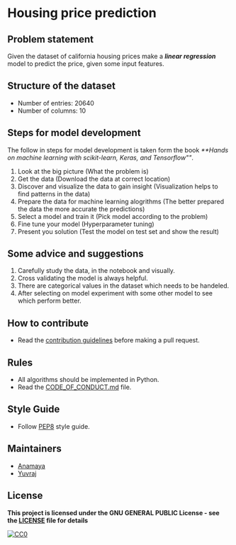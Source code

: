 # Housing price prediction

## Problem statement
Given the dataset of california housing prices make a _**linear regression**_ model to predict the price, given some input features.

## Structure of the dataset
- Number of entries: 20640
- Number of columns: 10

## Steps for model development
The follow in steps for model development is taken form the book _**Hands on machine learning with scikit-learn, Keras, and Tensorflow""_.

1. Look at the big picture (What the problem is)
2. Get the data (Download the data at correct location)
3. Discover and visualize the data to gain insight (Visualization helps to find patterns in the data)
4. Prepare the data for machine learning alogrithms (The better prepared the data the more accurate the predictions)
5. Select a model and train it (Pick model according to the problem)
6. Fine tune your model (Hyperparameter tuning)
7. Present you solution (Test the model on test set and show the result)

## Some advice and suggestions
1. Carefully study the data, in the notebook and visually.
2. Cross validating the model is always helpful.
3. There are categorical values in the dataset which needs to be handeled.
4. After selecting on model experiment with some other model to see which perform better.


## How to contribute
- Read the [contribution guidelines](../CONTRIBUTING.md) before making a pull request.

## Rules
- All algorithms should be implemented in Python.
- Read the [CODE_OF_CONDUCT.md](../CODE_OF_CONDUCT.md) file.


## Style Guide
- Follow [PEP8](https://www.python.org/dev/peps/pep-0008/) style guide.

## Maintainers
- [Anamaya](https://github.com/Anamaya1729)
- [Yuvraj](https://github.com/YuvrajSinghGitbub)

## License

**This project is licensed under the GNU GENERAL PUBLIC License - see the [LICENSE](../LICENSE) file for details**

[![CC0](https://licensebuttons.net/p/zero/1.0/88x31.png)](https://creativecommons.org/publicdomain/zero/1.0)